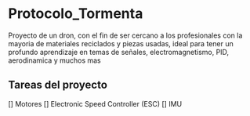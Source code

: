 # Protocolo_Tormenta
Proyecto de un dron, con el fin de ser cercano a los profesionales con la mayoria de materiales reciclados y piezas usadas, ideal para tener un profundo aprendizaje en temas de señales, electromagnetismo, PID, aerodinamica y muchos mas 

## Tareas del proyecto
[] Motores 
[] Electronic Speed Controller (ESC)
[] IMU

